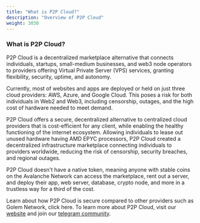 ```yaml
---
title: "What is P2P Cloud?"
description: "Overview of P2P Cloud"
weight: 3030
---
```


### What is P2P Cloud?
P2P Cloud is a decentralized marketplace alternative that connects individuals, startups, small-medium businesses, and web3 node operators to providers offering Virtual Private Server (VPS) services, granting flexibility, security, uptime, and autonomy.

Currently, most of websites and apps are deployed or held on just three cloud providers: AWS, Azure, and Google Cloud. This poses a risk for both individuals in Web2 and Web3, including censorship, outages, and the high cost of hardware needed to meet demand.

P2P Cloud offers a secure, decentralized alternative to centralized cloud providers that is cost-efficient for any client, while enabling the healthy functioning of the internet ecosystem. Allowing individuals to lease out unused hardware having AMD EPYC processors, P2P Cloud created a decentralized infrastructure marketplace connecting individuals to providers worldwide, reducing the risk of censorship, security breaches, and regional outages.

P2P Cloud doesn't have a native token, meaning anyone with stable coins on the Avalanche Network can access the marketplace, rent out a server, and deploy their app, web server, database, crypto node, and more in a trustless way for a third of the cost.

Learn about how P2P Cloud is secure compared to other providers such as Golem Network, click here. To learn more about P2P Cloud, visit our [website](https://P2Pcloud.io/) and join our [telegram community](https://t.me/P2Pcloud). 